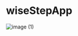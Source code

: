 # wiseStepApp
![image (1)](https://user-images.githubusercontent.com/97677041/195032192-016e56d5-1bba-4db7-846d-bb7fcef2463c.png)
